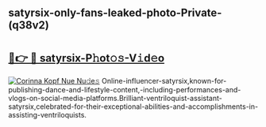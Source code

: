 ## satyrsix-only-fans​-leaked-photo​-Private-(q38v2)


# <h2><a href="https://mediaupload.pro?title=satyrsix&ref=git">🔗👉 🔴 satyrsix-P𝚑ot𝚘𝚜-V𝚒d𝚎o</a></h2>

[![Corinna Kopf Nue Nu𝚍e𝚜](https://i.imgur.com/0qMVB7G.gif)](https://mediaupload.pro?title=satyrsix&ref=git)
Online-influencer-satyrsix,known-for-publishing-dance-and-lifestyle-content,-including-performances-and-vlogs-on-social-media-platforms.Brilliant-ventriloquist-assistant-satyrsix,celebrated-for-their-exceptional-abilities-and-accomplishments-in-assisting-ventriloquists.  